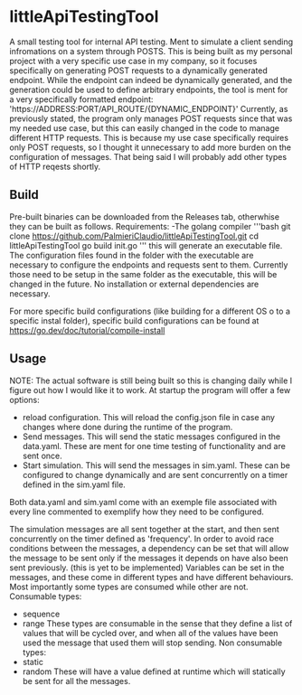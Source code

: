 # littleApiTestingTool
 A small testing tool for internal API testing. Ment to simulate a client sending infromations on a system through POSTS.
 This is being built as my personal project with a very specific use case in my company, so it focuses specifically on generating POST requests to a dynamically generated endpoint.
 While the endpoint can indeed be dynamically generated, and the generation could be used to define arbitrary endpoints, the tool is ment for a very specifically formatted endpoint:
  'https://ADDRESS:PORT/API_ROUTE/{DYNAMIC_ENDPOINT}'
 Currently, as previously stated, the program only manages POST requests since that was my needed use case, but this can easily changed in the code to manage different HTTP requests.
 This is because my use case specifically requires only POST requests, so I thought it unnecessary to add more burden on the configuration of messages.
 That being said I will probably add other types of HTTP reqests shortly.

## Build
Pre-built binaries can be downloaded from the Releases tab, otherwhise they can be built as follows.
 Requirements:
  -The golang compiler
 '''bash
 git clone https://github.com/PalmieriClaudio/littleApiTestingTool.git
 cd littleApiTestingTool
 go build init.go
 '''
 this will generate an executable file.
 The configuration files found in the folder with the executable are necessary to configure the endpoints and requests sent to them.
 Currently those need to be setup in the same folder as the executable, this will be changed in the future.
 No installation or external dependencies are necessary.

 For more specific build configurations (like building for a different OS o to a specific instal folder), specific build configurations can be found  at https://go.dev/doc/tutorial/compile-install

## Usage
NOTE: The actual software is still being built so this is changing daily while I figure out how I would like it to work.
At startup the program will offer a few options:
 - reload configuration. This will reload the config.json file in case any changes where done during the runtime of the program.
 - Send messages. This will send the static messages configured in the data.yaml. These are ment for one time testing of functionality and are sent once.
 - Start simulation. This will send the messages in sim.yaml. These can be configured to change dynamically and are sent concurrently on a timer defined in the sim.yaml file.

Both data.yaml and sim.yaml come with an exemple file associated with every line commented to exemplify how they need to be configured.

The simulation messages are all sent together at the start, and then sent concurrently on the timer defined as 'frequency'.
In order to avoid race conditions between the messages, a dependency can be set that will allow the message to be sent only if the messages it depends on have also been sent previously. (this is yet to be implemented)
Variables can be set in the messages, and these come in different types and have different behaviours.
Most importantly some types are consumed while other are not.
Consumable types:
 - sequence
 - range
 These types are consumable in the sense that they define a list of values that will be cycled over, and when all of the values have been used the message that used them will stop sending.
Non consumable types:
 - static
 - random
These will have a value defined at runtime which will statically be sent for all the messages.
